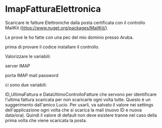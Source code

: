 # ImapFatturaElettronica

Scaricare le fatture Elettroniche dalla posta certificata con il controllo MailKit (https://www.nuget.org/packages/MailKit/).

Le prove le ho fatte con una pec del mio dominio presso Aruba.

prima di provare il codice installare il controllo.

Valorizzare le variabili:

server IMAP

porta IMAP
mail
password


ci sono due variabili:

ID_UltimaFattura e DataUltimoControlloFatture che servono per identificare l'ultima fattura scaricata per non scaricarle ogni volta tutte.
Questo è un suggerimento dall'amico Lucio. 
Per usarli, va salvato il valore nei settings dell'applicazione ogni volta che si scarica la mail (nuovo ID e nuova data/ora).
Quindi il valore di default non deve esistere tranne nel caso della prima volta che viene scaricata la posta.
